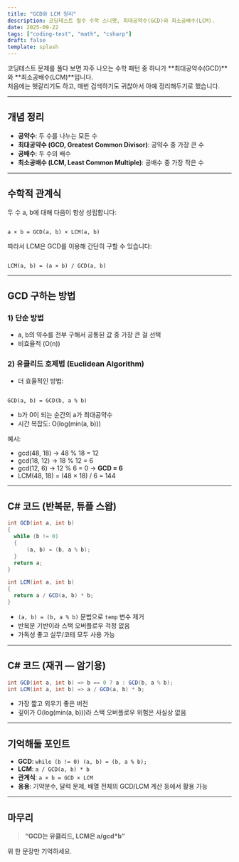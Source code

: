```yaml
---
title: "GCD와 LCM 정리"
description: 코딩테스트 필수 수학 스니펫, 최대공약수(GCD)와 최소공배수(LCM).
date: 2025-09-22
tags: ["coding-test", "math", "csharp"]
draft: false
template: splash
---
```


코딩테스트 문제를 풀다 보면 자주 나오는 수학 패턴 중 하나가 **최대공약수(GCD)**와 **최소공배수(LCM)**입니다.  
처음에는 헷갈리기도 하고, 매번 검색하기도 귀찮아서 아예 정리해두기로 했습니다.

---

## 개념 정리

- **공약수**: 두 수를 나누는 모든 수  
- **최대공약수 (GCD, Greatest Common Divisor)**: 공약수 중 가장 큰 수  
- **공배수**: 두 수의 배수  
- **최소공배수 (LCM, Least Common Multiple)**: 공배수 중 가장 작은 수  

---

## 수학적 관계식

두 수 a, b에 대해 다음이 항상 성립합니다:

```text

a × b = GCD(a, b) × LCM(a, b)

```

따라서 LCM은 GCD를 이용해 간단히 구할 수 있습니다:

```text

LCM(a, b) = (a × b) / GCD(a, b)

```

---

## GCD 구하는 방법

### 1) 단순 방법

- a, b의 약수를 전부 구해서 공통된 값 중 가장 큰 걸 선택  
- 비효율적 (O(n))  

### 2) 유클리드 호제법 (Euclidean Algorithm)

- 더 효율적인 방법:  

```text

GCD(a, b) = GCD(b, a % b)

```

- b가 0이 되는 순간의 a가 최대공약수  
- 시간 복잡도: O(log(min(a, b)))  

예시:  

- gcd(48, 18) → 48 % 18 = 12
- gcd(18, 12) → 18 % 12 = 6  
- gcd(12, 6) → 12 % 6 = 0 → **GCD = 6**  
- LCM(48, 18) = (48 × 18) / 6 = 144  

---

## C# 코드 (반복문, 튜플 스왑)

```csharp
int GCD(int a, int b)
{
  while (b != 0)
  {
      (a, b) = (b, a % b);
  }
  return a;
}

int LCM(int a, int b)
{
  return a / GCD(a, b) * b;
}
````

- `(a, b) = (b, a % b)` 문법으로 `temp` 변수 제거
- 반복문 기반이라 스택 오버플로우 걱정 없음
- 가독성 좋고 실무/코테 모두 사용 가능

---

## C# 코드 (재귀 — 암기용)

```csharp
int GCD(int a, int b) => b == 0 ? a : GCD(b, a % b);
int LCM(int a, int b) => a / GCD(a, b) * b;
```

- 가장 짧고 외우기 좋은 버전
- 깊이가 O(log(min(a, b)))라 스택 오버플로우 위험은 사실상 없음

---

## 기억해둘 포인트

- **GCD**: `while (b != 0) (a, b) = (b, a % b);`
- **LCM**: `a / GCD(a, b) * b`
- **관계식**: `a × b = GCD × LCM`
- **응용**: 기약분수, 달력 문제, 배열 전체의 GCD/LCM 계산 등에서 활용 가능

---

## 마무리

> **“GCD는 유클리드, LCM은 a/gcd\*b”**

위 한 문장만 기억하세요.
